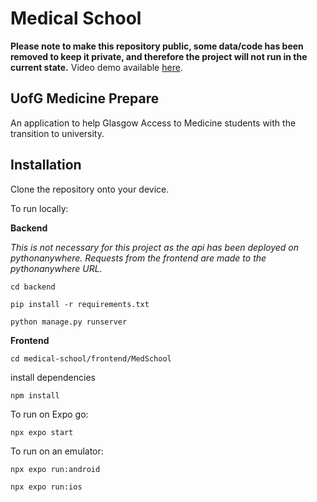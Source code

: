 # Medical School 

**Please note to make this repository public, some data/code has been removed to keep it private, and therefore the project will not run in the current state.**
Video demo available [here](https://youtu.be/jIeLAXyHJPU).

## UofG Medicine Prepare

An application to help Glasgow Access to Medicine students with the transition to university.

## Installation

Clone the repository onto your device.

To run locally:

**Backend**

_This is not necessary for this project as the api has been deployed on pythonanywhere. Requests from the frontend are made to the pythonanywhere URL._

`cd backend` 

`pip install -r requirements.txt`

`python manage.py runserver`

**Frontend**

`cd medical-school/frontend/MedSchool`

install dependencies

`npm install`

To run on Expo go:

`npx expo start`

To run on an emulator: 

`npx expo run:android`

`npx expo run:ios`

